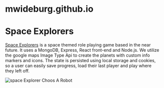 # mwideburg.github.io

# Space Explorers
[Space Explorers](https://space-explorers.herokuapp.com/) is a space themed role playing game based in the near future. It uses a MongoDB, Express, React front-end and Node.js. We utilize the google maps Image Type Api to create the planets with custom info markers and icons. The state is persisted using local storage and cookies, so a user can easily save progress, load their last player and play where they left off.

![space Explorer Choos A Robot](/space_explorers_robot.gif)

